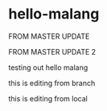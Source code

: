 # hello-malang
FROM MASTER UPDATE

FROM MASTER UPDATE 2

testing out hello malang

this is editing from branch

this is editing from local